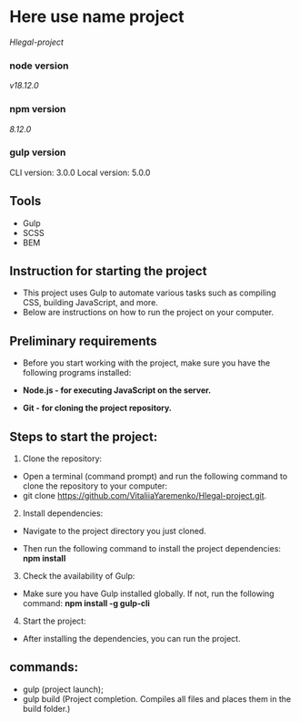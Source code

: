 # Here use name project
*Hlegal-project*

### node version
*v18.12.0*

### npm version
*8.12.0*

### gulp version
CLI version: 3.0.0
Local version: 5.0.0

## Tools
- Gulp
- SCSS
- BEM

## Instruction for starting the project
- This project uses Gulp to automate various tasks such as compiling CSS, building JavaScript, and more.
- Below are instructions on how to run the project on your computer.

## Preliminary requirements
- Before you start working with the project, make sure you have the following programs installed:

- **Node.js - for executing JavaScript on the server.**
- **Git - for cloning the project repository.**

## Steps to start the project:

1. Clone the repository:
- Open a terminal (command prompt) and run the following command to clone the repository to your computer:
- git clone https://github.com/VitaliiaYaremenko/Hlegal-project.git.

2. Install dependencies:
- Navigate to the project directory you just cloned.

- Then run the following command to install the project dependencies: **npm install**

3. Check the availability of Gulp:
- Make sure you have Gulp installed globally. If not, run the following command: **npm install -g gulp-cli**

4. Start the project:

- After installing the dependencies, you can run the project.

## commands:

- gulp (project launch);
- gulp build (Project completion. Compiles all files and places them in the build folder.)
